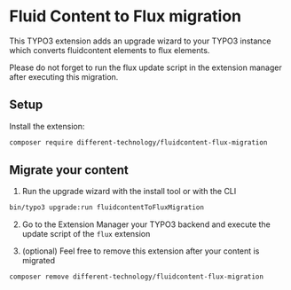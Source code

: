 # Fluid Content to Flux migration

This TYPO3 extension adds an upgrade wizard to your TYPO3 instance which converts fluidcontent elements to flux elements.

Please do not forget to run the flux update script in the extension manager after executing this migration.

## Setup

Install the extension:
```bash
composer require different-technology/fluidcontent-flux-migration
```

## Migrate your content

1. Run the upgrade wizard with the install tool or with the CLI
```bash
bin/typo3 upgrade:run fluidcontentToFluxMigration
```

2. Go to the Extension Manager your TYPO3 backend and execute the update script of the `flux` extension

3. (optional) Feel free to remove this extension after your content is migrated
```bash
composer remove different-technology/fluidcontent-flux-migration
```
